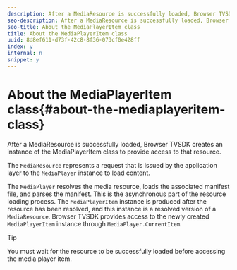 ```yaml
---
description: After a MediaResource is successfully loaded, Browser TVSDK creates an instance of the MediaPlayerItem class to provide access to that resource.
seo-description: After a MediaResource is successfully loaded, Browser TVSDK creates an instance of the MediaPlayerItem class to provide access to that resource.
seo-title: About the MediaPlayerItem class
title: About the MediaPlayerItem class
uuid: 8d8ef611-d73f-42c8-8f36-073cf0e428ff
index: y
internal: n
snippet: y
---
```


# About the MediaPlayerItem class{#about-the-mediaplayeritem-class}

After a MediaResource is successfully loaded, Browser TVSDK creates an instance of the MediaPlayerItem class to provide access to that resource.

The `MediaResource` represents a request that is issued by the application layer to the `MediaPlayer` instance to load content.

The `MediaPlayer` resolves the media resource, loads the associated manifest file, and parses the manifest. This is the asynchronous part of the resource loading process. The `MediaPlayerItem` instance is produced after the resource has been resolved, and this instance is a resolved version of a `MediaResource`. Browser TVSDK provides access to the newly created `MediaPlayerItem` instance through `MediaPlayer.CurrentItem`.

>[!TIP]
>
>You must wait for the resource to be successfully loaded before accessing the media player item.

